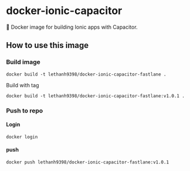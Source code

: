 # docker-ionic-capacitor

🐳 Docker image for building Ionic apps with Capacitor. 

## How to use this image

<!-- ### Pull image

Pull from Docker Registry:  
`docker pull lethanh9398/docker-ionic-capacitor-fastlane` -->

### Build image

```
docker build -t lethanh9398/docker-ionic-capacitor-fastlane .
```
Build with tag
```
docker build -t lethanh9398/docker-ionic-capacitor-fastlane:v1.0.1 .
```


### Push to repo
#### Login
```
docker login
```
#### push
```
docker push lethanh9398/docker-ionic-capacitor-fastlane:v1.0.1
```

